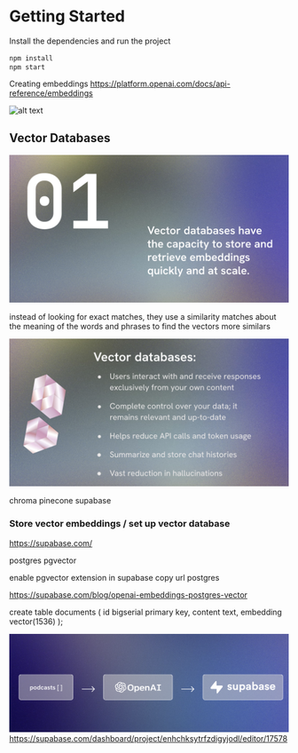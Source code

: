# Getting Started

Install the dependencies and run the project

```
npm install
npm start
```

Creating embeddings
https://platform.openai.com/docs/api-reference/embeddings

![alt text](image.png)

## Vector Databases

![alt text](image-1.png)

instead of looking for exact matches,
they use a similarity matches about the meaning of the words and phrases to find the vectors more similars

![alt text](image-2.png)

chroma pinecone supabase

### Store vector embeddings / set up vector database

https://supabase.com/

postgres pgvector

enable pgvector extension in supabase
copy url postgres

https://supabase.com/blog/openai-embeddings-postgres-vector

create table documents (
id bigserial primary key,
content text,
embedding vector(1536)
);

![alt text](image-3.png)
https://supabase.com/dashboard/project/enhchksytrfzdigyjodl/editor/17578
